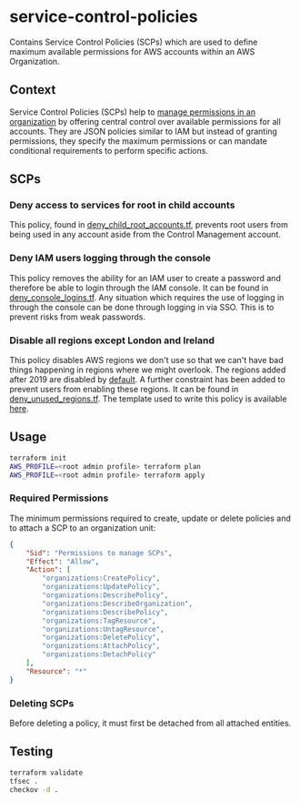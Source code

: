 # service-control-policies

Contains Service Control Policies (SCPs) which are used to define maximum available permissions for AWS accounts within an AWS Organization.

## Context

Service Control Policies (SCPs) help to [manage permissions in an organization](https://docs.aws.amazon.com/organizations/latest/userguide/orgs_manage_policies_scps.html) by offering central control over available permissions for all accounts. They are JSON policies similar to IAM but instead of granting permissions, they specify the maximum permissions or can mandate conditional requirements to perform specific actions.

## SCPs

### Deny access to services for root in child accounts

This policy, found in [deny_child_root_accounts.tf](./deny_child_root_accounts.tf), prevents root users from being used in any account aside from the Control Management account.

### Deny IAM users logging through the console

This policy removes the ability for an IAM user to create a password and therefore be able to login through the IAM console. It can be found in [deny_console_logins.tf](./deny_console_logins.tf). Any situation which requires the use of logging in through the console can be done through logging in via SSO. This is to prevent risks from weak passwords.

### Disable all regions except London and Ireland

This policy disables AWS regions we don't use so that we can't have bad things happening in regions where we might overlook. The regions added after 2019 are disabled by [default](https://docs.aws.amazon.com/general/latest/gr/rande-manage.html). A further constraint has been added to prevent users from enabling these regions. It can be found in [deny_unused_regions.tf](./deny_unused_regions.tf). The template used to write this policy is available [here](https://controltower.aws-management.tools/security/restrict_regions/).

## Usage

```bash
terraform init
AWS_PROFILE=<root admin profile> terraform plan
AWS_PROFILE=<root admin profile> terraform apply
```

### Required Permissions

The minimum permissions required to create, update or delete policies and to attach a SCP to an organization unit:

```json
{
    "Sid": "Permissions to manage SCPs",
    "Effect": "Allow",
    "Action": [
        "organizations:CreatePolicy",
        "organizations:UpdatePolicy",
        "organizations:DescribePolicy",
        "organizations:DescribeOrganization",
        "organizations:DescribePolicy",
        "organizations:TagResource",
        "organizations:UntagResource",
        "organizations:DeletePolicy",
        "organizations:AttachPolicy",
        "organizations:DetachPolicy"
    ],
    "Resource": "*"
}
```

### Deleting SCPs

Before deleting a policy, it must first be detached from all attached entities.

## Testing

```bash
terraform validate
tfsec .
checkov -d .
```
